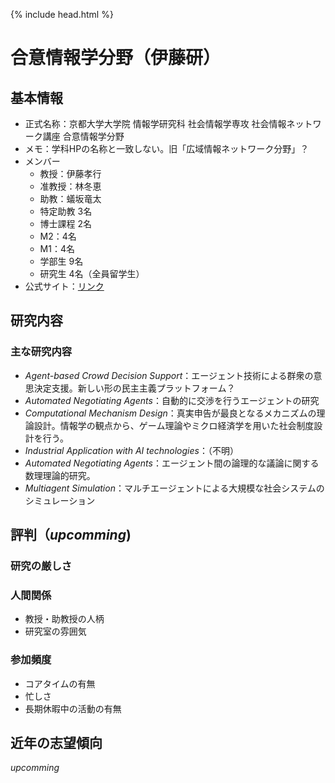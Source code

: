 {% include head.html %}
# 合意情報学分野（伊藤研）
## 基本情報
- 正式名称：京都大学大学院 情報学研究科 社会情報学専攻 社会情報ネットワーク講座 合意情報学分野
- メモ：学科HPの名称と一致しない。旧「広域情報ネットワーク分野」？
- メンバー
  - 教授：伊藤孝行
  - 准教授：林冬恵
  - 助教：蟻坂竜太
  - 特定助教 3名
  - 博士課程 2名
  - M2：4名
  - M1：4名
  - 学部生 9名
  - 研究生 4名（全員留学生）
- 公式サイト：[リンク](https://sites.google.com/kyoto-u.ac.jp/takayukiitolaboratory/home)

## 研究内容
### 主な研究内容
- *Agent-based Crowd Decision Support*：エージェント技術による群衆の意思決定支援。新しい形の民主主義プラットフォーム？
- *Automated Negotiating Agents*：自動的に交渉を行うエージェントの研究
- *Computational Mechanism Design*：真実申告が最良となるメカニズムの理論設計。情報学の観点から、ゲーム理論やミクロ経済学を用いた社会制度設計を行う。
- *Industrial Application with AI technologies*：（不明）
- *Automated Negotiating Agents*：エージェント間の論理的な議論に関する数理理論的研究。
- *Multiagent Simulation*：マルチエージェントによる大規模な社会システムのシミュレーション

## 評判（*upcomming*)
### 研究の厳しさ
### 人間関係
- 教授・助教授の人柄
- 研究室の雰囲気
### 参加頻度
- コアタイムの有無
- 忙しさ
- 長期休暇中の活動の有無

## 近年の志望傾向
*upcomming*